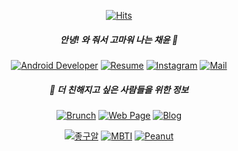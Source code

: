 <div align=center>
  
[![Hits](https://hits.seeyoufarm.com/api/count/incr/badge.svg?url=https%3A%2F%2Fgithub.com%2Fchaeniiz&count_bg=%233183A6&title_bg=%23A7CBDD&icon=&icon_color=%23E7E7E7&title=hits&edge_flat=false)](https://github.com/chaeniiz)
  
##### 안녕! 와 줘서 고마워 나는 채윤 🌊
  
  [![Android Developer](https://img.shields.io/badge/-Android%20Developer-3DDC84?style=flat-square&logo=Android&logoColor=white)](https://www.linkedin.com/in/채윤-송-335a84194/) [![Resume](https://img.shields.io/badge/-Resume-191970?style=flat-square)](https://chaeniiz.com/about/) [![Instagram](https://img.shields.io/badge/Instagram-E4405F?style=flat-square&logo=instagram&logoColor=white&link=https://www.instagram.com/chaeniiz)](https://www.instagram.com/chaeniiz) [![Mail](https://img.shields.io/badge/-Mail-FFCD00?&logo=gmail&logoColor=white&style=flat-square&link=mailto:chaeniiz.dev@gmail.com)](mailto:chaeniiz@kakao.com)

  ##### 🌊 더 친해지고 싶은 사람들을 위한 정보

 [![Brunch](https://img.shields.io/badge/-Brunch-e4e4e4?style=flat-square)](https://brunch.co.kr/@chaeniiz) [![Web Page](https://img.shields.io/badge/-Web%20Page-3d6112?style=flat-square)](https://chaeniiz.com) [![Blog](https://img.shields.io/badge/-Blog-B8860B?style=flat-square)](https://blog.naver.com/chaeniiz)
  
  [![좋구알](http://img.shields.io/badge/-🎧%20디제잉%20Sound%20Cloud-ff6f03?style=flat-square)](https://soundcloud.com/djelectronicat) [![MBTI](http://img.shields.io/badge/-🥰%20ENFJ-e0faf3?style=flat-square)](https://www.16personalities.com/ko/성격유형-enfj) [![Peanut](http://img.shields.io/badge/-🥜%20땅콩이%20반려%20중-614212?style=flat-square)](https://user-images.githubusercontent.com/20873613/132737493-bf7b8cd5-a0d9-46ea-ba35-c41d3d8eadf3.gif)

</div>

